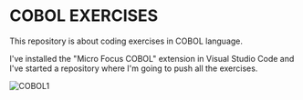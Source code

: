 # COBOL EXERCISES

This repository is about coding exercises in COBOL language. 

I've installed the "Micro Focus COBOL" extension in Visual Studio Code and I've started a repository where I'm going to push all the exercises.

![COBOL1](https://user-images.githubusercontent.com/116891081/235225453-bbb77f5c-8c24-4a29-94bf-6c2d7b9d0c3a.jpg)

